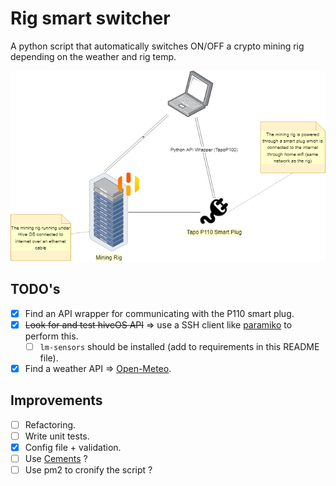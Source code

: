 # Rig smart switcher
A python script that automatically switches ON/OFF a crypto mining rig depending on the weather and rig temp.

![Project's diagram](diagram.png)

## TODO's
- [x] Find an API wrapper for communicating with the P110 smart plug.
- [x] ~~Look for and test hiveOS API~~ => use a SSH client like [paramiko](https://docs.paramiko.org/en/stable/api/client.html) to perform this.
  - [ ] `lm-sensors` should be installed (add to requirements in this README file).
- [x] Find a weather API => [Open-Meteo](https://open-meteo.com/en).

## Improvements
- [ ] Refactoring.
- [ ] Write unit tests.
- [x] Config file + validation.
- [ ] Use [Cements](https://docs.builtoncement.com/getting-started/beginner-tutorial/part-1-creating-your-first-project) ?
- [ ] Use pm2 to cronify the script ?
